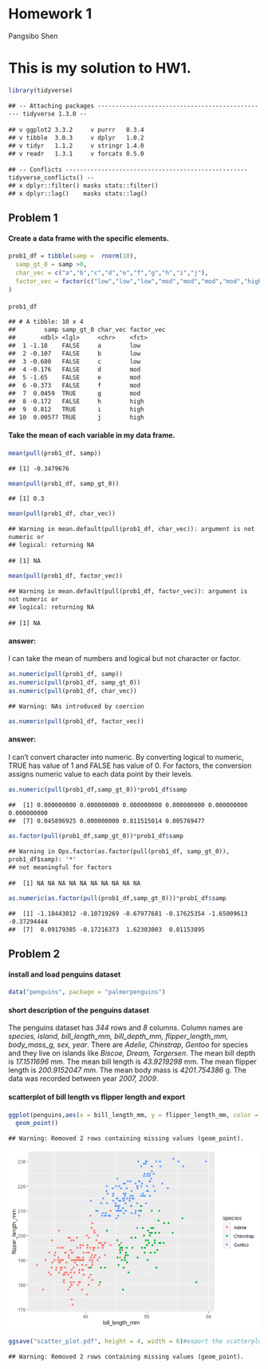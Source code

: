 Homework 1
================
Pangsibo Shen

# This is my solution to HW1.

``` r
library(tidyverse)
```

    ## -- Attaching packages ------------------------------------------------ tidyverse 1.3.0 --

    ## v ggplot2 3.3.2     v purrr   0.3.4
    ## v tibble  3.0.3     v dplyr   1.0.2
    ## v tidyr   1.1.2     v stringr 1.4.0
    ## v readr   1.3.1     v forcats 0.5.0

    ## -- Conflicts --------------------------------------------------- tidyverse_conflicts() --
    ## x dplyr::filter() masks stats::filter()
    ## x dplyr::lag()    masks stats::lag()

## Problem 1

#### Create a data frame with the specific elements.

``` r
prob1_df = tibble(samp =  rnorm(10),
  samp_gt_0 = samp >0,
  char_vec = c("a","b","c","d","e","f","g","h","i","j"),
  factor_vec = factor(c("low","low","low","mod","mod","mod","mod","high","high","high"))
)

prob1_df
```

    ## # A tibble: 10 x 4
    ##        samp samp_gt_0 char_vec factor_vec
    ##       <dbl> <lgl>     <chr>    <fct>     
    ##  1 -1.18    FALSE     a        low       
    ##  2 -0.107   FALSE     b        low       
    ##  3 -0.680   FALSE     c        low       
    ##  4 -0.176   FALSE     d        mod       
    ##  5 -1.65    FALSE     e        mod       
    ##  6 -0.373   FALSE     f        mod       
    ##  7  0.0459  TRUE      g        mod       
    ##  8 -0.172   FALSE     h        high      
    ##  9  0.812   TRUE      i        high      
    ## 10  0.00577 TRUE      j        high

#### Take the mean of each variable in my data frame.

``` r
mean(pull(prob1_df, samp))
```

    ## [1] -0.3479676

``` r
mean(pull(prob1_df, samp_gt_0))
```

    ## [1] 0.3

``` r
mean(pull(prob1_df, char_vec))
```

    ## Warning in mean.default(pull(prob1_df, char_vec)): argument is not numeric or
    ## logical: returning NA

    ## [1] NA

``` r
mean(pull(prob1_df, factor_vec))
```

    ## Warning in mean.default(pull(prob1_df, factor_vec)): argument is not numeric or
    ## logical: returning NA

    ## [1] NA

#### answer:

I can take the mean of numbers and logical but not character or factor.

``` r
as.numeric(pull(prob1_df, samp))
as.numeric(pull(prob1_df, samp_gt_0))
as.numeric(pull(prob1_df, char_vec))
```

    ## Warning: NAs introduced by coercion

``` r
as.numeric(pull(prob1_df, factor_vec))
```

#### answer:

I can’t convert character into numeric. By converting logical to
numeric, TRUE has value of 1 and FALSE has value of 0. For factors, the
conversion assigns numeric value to each data point by their levels.

``` r
as.numeric(pull(prob1_df,samp_gt_0))*prob1_df$samp
```

    ##  [1] 0.000000000 0.000000000 0.000000000 0.000000000 0.000000000 0.000000000
    ##  [7] 0.045896925 0.000000000 0.811515014 0.005769477

``` r
as.factor(pull(prob1_df,samp_gt_0))*prob1_df$samp
```

    ## Warning in Ops.factor(as.factor(pull(prob1_df, samp_gt_0)), prob1_df$samp): '*'
    ## not meaningful for factors

    ##  [1] NA NA NA NA NA NA NA NA NA NA

``` r
as.numeric(as.factor(pull(prob1_df,samp_gt_0)))*prob1_df$samp
```

    ##  [1] -1.18443012 -0.10719269 -0.67977681 -0.17625354 -1.65009613 -0.37294444
    ##  [7]  0.09179385 -0.17216373  1.62303003  0.01153895

## Problem 2

#### install and load penguins dataset

``` r
data("penguins", package = "palmerpenguins")
```

#### short description of the penguins dataset

The penguins dataset has *344* rows and *8* columns. Column names are
*species, island, bill\_length\_mm, bill\_depth\_mm,
flipper\_length\_mm, body\_mass\_g, sex, year*. There are *Adelie,
Chinstrap, Gentoo* for species and they live on islands like *Biscoe,
Dream, Torgersen*. The mean bill depth is *17.1511696* mm. The mean bill
length is *43.9219298* mm. The mean flipper length is *200.9152047* mm.
The mean body mass is *4201.754386* g. The data was recorded between
year *2007, 2009*.

#### scatterplot of bill length vs flipper length and export

``` r
ggplot(penguins,aes(x = bill_length_mm, y = flipper_length_mm, color = species)) +
  geom_point()
```

    ## Warning: Removed 2 rows containing missing values (geom_point).

![](p8105_hw1_ps3194_files/figure-gfm/scatterplot-1.png)<!-- -->

``` r
ggsave("scatter_plot.pdf", height = 4, width = 6)#export the scatterplot
```

    ## Warning: Removed 2 rows containing missing values (geom_point).
